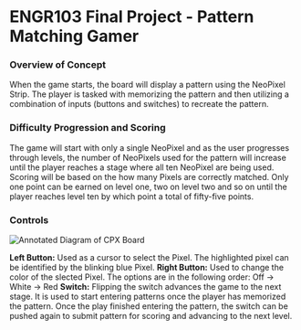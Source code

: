 # ENGR103 Final Project - Pattern Matching Gamer

### Overview of Concept
When the game starts, the board will display a pattern using the NeoPixel Strip. The player is tasked with memorizing the pattern and then utilizing a combination of inputs (buttons and switches) to recreate the pattern.

### Difficulty Progression and Scoring
The game will start with only a single NeoPixel and as the user progresses through levels, the number of NeoPixels used for the pattern will increase until the player reaches a stage where all ten NeoPixel are being used. Scoring will be based on the how many Pixels are correctly matched. Only one point can be earned on level one, two on level two and so on until the player reaches level ten by which point a total of fifty-five points.

### Controls

![Annotated Diagram of CPX Board](https://github.com/Sarvesh-Thiruppathi/ENGR103_FinalProject/assets/27435723/3ea50835-a2f0-4f86-aa0c-f5697d13ea53)

**Left Button:** Used as a cursor to select the Pixel. The highlighted pixel can be identified by the blinking blue Pixel.
**Right Button:** Used to change the color of the slected Pixel. The options are in the following order: Off -> White -> Red
**Switch:** Flipping the switch advances the game to the next stage. It is used to start entering patterns once the player has memorized the pattern. Once the play finished entering the pattern, the switch can be pushed again to submit pattern for scoring and advancing to the next level.

